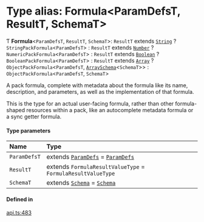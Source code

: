 # Type alias: Formula<ParamDefsT, ResultT, SchemaT\>

Ƭ **Formula**<`ParamDefsT`, `ResultT`, `SchemaT`\>: `ResultT` extends [`String`](../enums/ValueType.md#string) ? `StringPackFormula`<`ParamDefsT`\> : `ResultT` extends [`Number`](../enums/ValueType.md#number) ? `NumericPackFormula`<`ParamDefsT`\> : `ResultT` extends [`Boolean`](../enums/ValueType.md#boolean) ? `BooleanPackFormula`<`ParamDefsT`\> : `ResultT` extends [`Array`](../enums/ValueType.md#array) ? `ObjectPackFormula`<`ParamDefsT`, [`ArraySchema`](../interfaces/ArraySchema.md)<`SchemaT`\>\> : `ObjectPackFormula`<`ParamDefsT`, `SchemaT`\>

A pack formula, complete with metadata about the formula like its name, description, and parameters,
as well as the implementation of that formula.

This is the type for an actual user-facing formula, rather than other formula-shaped resources within a
pack, like an autocomplete metadata formula or a sync getter formula.

#### Type parameters

| Name | Type |
| :------ | :------ |
| `ParamDefsT` | extends [`ParamDefs`](ParamDefs.md) = [`ParamDefs`](ParamDefs.md) |
| `ResultT` | extends `FormulaResultValueType` = `FormulaResultValueType` |
| `SchemaT` | extends [`Schema`](Schema.md) = [`Schema`](Schema.md) |

#### Defined in

[api.ts:483](https://github.com/coda/packs-sdk/blob/main/api.ts#L483)
